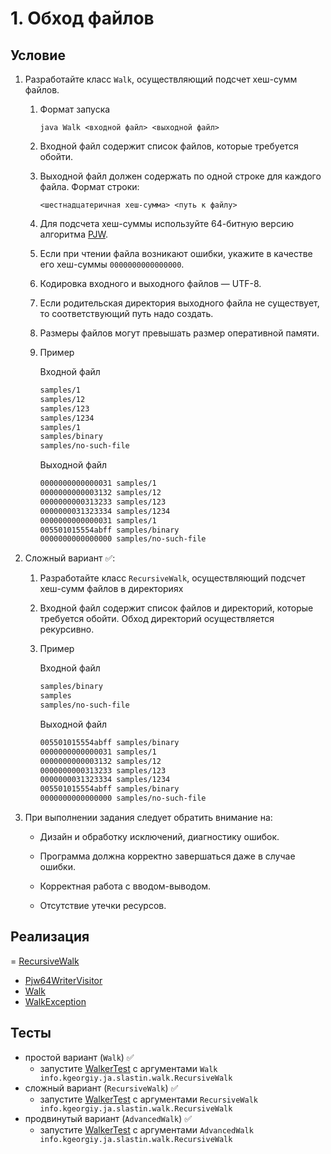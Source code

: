 # 1. Обход файлов

## Условие

1. Разработайте класс `Walk`, осуществляющий подсчет хеш-сумм файлов.
    1. Формат запуска

       `java Walk <входной файл> <выходной файл>`

    2. Входной файл содержит список файлов, которые требуется обойти.

    3. Выходной файл должен содержать по одной строке для каждого файла. Формат строки:

       `<шестнадцатеричная хеш-сумма> <путь к файлу>`

    4. Для подсчета хеш-суммы используйте 64-битную версию алгоритма [PJW](https://en.wikipedia.org/wiki/PJW\_hash\_function).

    5. Если при чтении файла возникают ошибки, укажите в качестве его хеш-суммы `0000000000000000`.

    6. Кодировка входного и выходного файлов — UTF-8.

    7. Если родительская директория выходного файла не существует, то соответствующий путь надо создать.

    8. Размеры файлов могут превышать размер оперативной памяти.

    9. Пример

       Входной файл

        ```sh
        samples/1
        samples/12
        samples/123
        samples/1234
        samples/1
        samples/binary
        samples/no-such-file
        ```               

       Выходной файл

        ```sh
        0000000000000031 samples/1
        0000000000003132 samples/12
        0000000000313233 samples/123
        0000000031323334 samples/1234
        0000000000000031 samples/1
        005501015554abff samples/binary
        0000000000000000 samples/no-such-file
        ```

2. Сложный вариант ✅:
    1. Разработайте класс `RecursiveWalk`, осуществляющий подсчет хеш-сумм файлов в директориях

    2. Входной файл содержит список файлов и директорий, которые требуется обойти. Обход директорий осуществляется рекурсивно.

    3. Пример

       Входной файл

        ```sh
        samples/binary
        samples
        samples/no-such-file
        ```

       Выходной файл

        ```sh
        005501015554abff samples/binary
        0000000000000031 samples/1    
        0000000000003132 samples/12
        0000000000313233 samples/123
        0000000031323334 samples/1234
        005501015554abff samples/binary
        0000000000000000 samples/no-such-file
        ```

3. При выполнении задания следует обратить внимание на:
    * Дизайн и обработку исключений, диагностику ошибок.

    * Программа должна корректно завершаться даже в случае ошибки.

    * Корректная работа с вводом-выводом.

    * Отсутствие утечки ресурсов.


## Реализация

= [RecursiveWalk](info/kgeorgiy/ja/slastin/walk/RecursiveWalk.java)
- [Pjw64WriterVisitor](info/kgeorgiy/ja/slastin/walk/Pjw64WriterVisitor.java)
- [Walk](info/kgeorgiy/ja/slastin/walk/Walk.java)
- [WalkException](info/kgeorgiy/ja/slastin/walk/WalkException.java)

## Тесты

* простой вариант (`Walk`) ✅
  * запустите [WalkerTest](test/WalkerTest.java) с аргументами `Walk info.kgeorgiy.ja.slastin.walk.RecursiveWalk`
* сложный вариант (`RecursiveWalk`) ✅
  * запустите [WalkerTest](test/WalkerTest.java) с аргументами `RecursiveWalk info.kgeorgiy.ja.slastin.walk.RecursiveWalk`
* продвинутый вариант (`AdvancedWalk`) ✅
  * запустите [WalkerTest](test/WalkerTest.java) с аргументами `AdvancedWalk info.kgeorgiy.ja.slastin.walk.RecursiveWalk`
